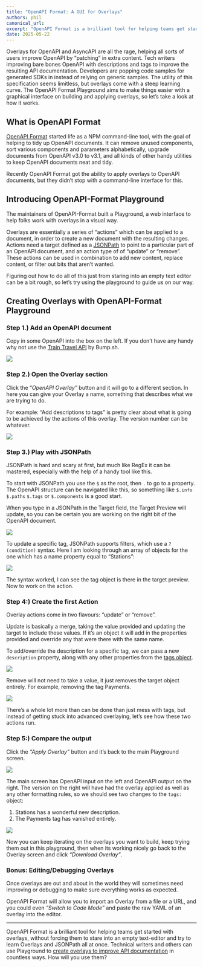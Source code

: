 ```yaml
---
title: "OpenAPI Format: A GUI for Overlays"
authors: phil
canonical_url: 
excerpt: "OpenAPI Format is a brilliant tool for helping teams get started with overlays, without forcing them to stare into an empty text-editor and try to learn Overlays and JSONPath all at once."
date: 2025-05-22
---
```


Overlays for OpenAPI and AsyncAPI are all the rage, helping all sorts of users improve OpenAPI by “patching” in extra content. Tech writers improving bare bones OpenAPI with descriptions and tags to improve the resulting API documentation. Developers are popping code samples for generated SDKs in instead of relying on generic samples. The utility of this specification seems limitless, but overlays come with a steep learning curve. The OpenAPI Format Playground aims to make things easier with a graphical interface on building and applying overlays, so let’s take a look at how it works.

## What is OpenAPI Format

[OpenAPI Format](https://github.com/thim81/openapi-format) started life as a NPM command-line tool, with the goal of helping to tidy up OpenAPI documents. It can remove unused components, sort various components and parameters alphabetically, upgrade documents from OpenAPI v3.0 to v3.1, and all kinds of other handy utilities to keep OpenAPI documents neat and tidy.

Recently OpenAPI Format got the ability to apply overlays to OpenAPI documents, but they didn’t stop with a command-line interface for this.

## Introducing OpenAPI-Format Playground

The maintainers of OpenAPI-Format built a Playground, a web interface to help folks work with overlays in a visual way. 

Overlays are essentially a series of “actions” which can be applied to a document, in order to create a new document with the resulting changes. Actions need a target defined as a [JSONPath](/guides/openapi/jsonpath/) to point to a particular part of an OpenAPI document, and an action type of of “update” or “remove”. These actions can be used in combination to add new content, replace content, or filter out bits that aren’t wanted.

Figuring out how to do all of this just from staring into an empty text editor can be a bit rough, so let’s try using the playground to guide us on our way.

## Creating Overlays with OpenAPI-Format Playground

### Step 1.) Add an OpenAPI document

Copy in some OpenAPI into the box on the left. If you don’t have any handy why not use the [Train Travel API](https://github.com/bump-sh-examples/train-travel-api) by Bump.sh.

![](new-openapi-in/images/guides/openapi-format-overlays/new-openapi-in-playground.png)

### Step 2.) Open the Overlay section

Click the “*OpenAPI Overlay”* button and it will go to a different section. In here you can give your Overlay a name, something that describes what we are trying to do. 

For example: “Add descriptions to tags” is pretty clear about what is going to be achieved by the actions of this overlay. The version number can be whatever. 

![](/images/guides/openapi-format-overlays/overlay-name.png)

### Step 3.) Play with JSONPath

JSONPath is hard and scary at first, but much like RegEx it can be mastered, especially with the help of a handy tool like this. 

To start with JSONPath you use the `$` as the root, then `.` to go to a property. The OpenAPI structure can be navigated like this, so something like `$.info` `$.paths` `$.tags` or `$.components` is a good start.

When you type in a JSONPath in the Target field, the Target Preview will update, so you can be certain you are working on the right bit of the OpenAPI document.

![](/images/guides/openapi-format-overlays/overlay-target.png)

To update a specific tag, JSONPath supports filters, which use a `?(condition)` syntax. Here I am looking through an array of objects for the one which has a name property equal to “Stations”:

![](/images/guides/openapi-format-overlays/overlay-target-better.png)

The syntax worked, I can see the tag object is there in the target preview. Now to work on the action.

### Step 4:) Create the first Action

Overlay actions come in two flavours: “update” or “remove”.

Update is basically a merge, taking the value provided and updating the target to include these values. If it’s an object it will add in the properties provided and override any that were there with the same name.

To add/override the description for a specific tag, we can pass a new `description` property, along with any other properties from the [tags object](/guides/openapi/specification/v3.1/documentation/grouping-operations-with-tags/).

![](OpenAPI%20Format%20A/images/guides/openapi-format-overlays/overlay-update.png)

Remove will not need to take a value, it just removes the target object entirely. For example, removing the tag Payments.

![](OpenAPI%20Format%20A/images/guides/openapi-format-overlays/overlay-remove.png)

There’s a whole lot more than can be done than just mess with tags, but instead of getting stuck into advanced overlaying, let’s see how these two actions run.

### Step 5:) Compare the output

Click the *“Apply Overlay”* button and it’s back to the main Playground screen.

![](/images/guides/openapi-format-overlays/apply-overlay.png)

The main screen has OpenAPI input on the left and OpenAPI output on the right. The version on the right will have had the overlay applied as well as any other formatting rules, so we should see two changes to the `tags:` object: 

1. Stations has a wonderful new description.
2. The Payments tag has vanished entirely.

![](/images/guides/openapi-format-overlays/output-difference.png)

Now you can keep iterating on the overlays you want to build, keep trying them out in this playground, then when its working nicely go back to the Overlay screen and click *“Download Overlay”*.

### Bonus: Editing/Debugging Overlays

Once overlays are out and about in the world they will sometimes need improving or debugging to make sure everything works as expected.

OpenAPI Format will allow you to import an Overlay from a file or a URL, and you could even *“Switch to Code Mode”* and paste the raw YAML of an overlay into the editor.

---

OpenAPI Format is a brilliant tool for helping teams get started with overlays, without forcing them to stare into an empty text-editor and try to learn Overlays and JSONPath all at once. Technical writers and others can use Playground to [create overlays to improve API documentation](/guides/technical-writing/efficient-tech-writing-process/) in countless ways. How will you use them?
